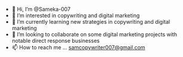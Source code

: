 - 👋 Hi, I’m @Sameka-007
- 👀 I’m interested in copywriting and digital marketing
- 🌱 I’m currently learning new strategies in copywriting and digital marketing
- 💞️ I’m looking to collaborate on some digital marketing projects with notable direct response businesses
- 📫 How to reach me ... samcopywriter007@gmail.com

<!---
Sameka-007/Sameka-007 is a ✨ special ✨ repository because its `README.md` (this file) appears on your GitHub profile.
You can click the Preview link to take a look at your changes.
--->
